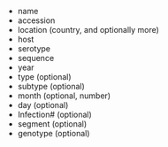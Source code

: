 * name
* accession 
* location (country, and optionally more)
* host
* serotype 
* sequence 
* year 
* type (optional)
* subtype (optional)
* month (optional, number)
* day  (optional)
* Infection# (optional)
* segment  (optional)
* genotype  (optional)
